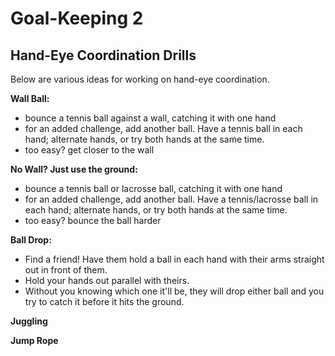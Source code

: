 # Goal-Keeping 2

## Hand-Eye Coordination Drills

Below are various ideas for working on hand-eye coordination.

**Wall Ball:**
- bounce a tennis ball against a wall, catching it with one hand
- for an added challenge, add another ball. Have a tennis ball in each hand; alternate hands, or try both hands at the same time.
- too easy? get closer to the wall

**No Wall? Just use the ground:**
- bounce a tennis ball or lacrosse ball, catching it with one hand
- for an added challenge, add another ball. Have a tennis/lacrosse ball in each hand; alternate hands, or try both hands at the same time.
- too easy? bounce the ball harder

**Ball Drop:**
- Find a friend! Have them hold a ball in each hand with their arms straight out in front of them.
- Hold your hands out parallel with theirs.
- Without you knowing which one it'll be, they will drop either ball and you try to catch it before it hits the ground.

**Juggling**

**Jump Rope**